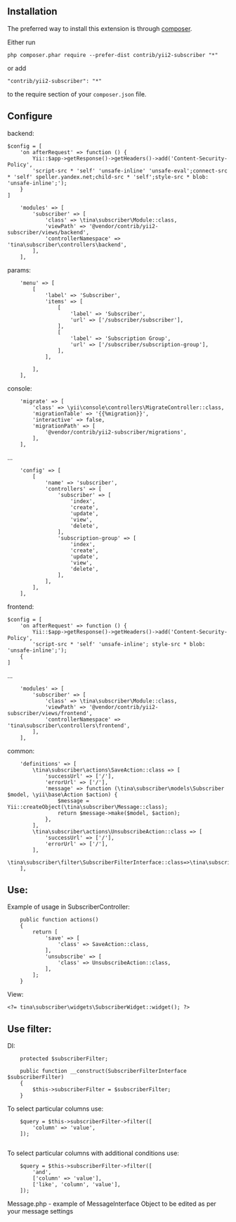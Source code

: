 Installation
------------

The preferred way to install this extension is through [composer](http://getcomposer.org/download/).

Either run

```
php composer.phar require --prefer-dist contrib/yii2-subscriber "*"
```

or add

```
"contrib/yii2-subscriber": "*"
```

to the require section of your `composer.json` file.

Configure
---------

backend:

```
$config = [
    'on afterRequest' => function () {
        Yii::$app->getResponse()->getHeaders()->add('Content-Security-Policy',
        'script-src * 'self' 'unsafe-inline' 'unsafe-eval';connect-src * 'self' speller.yandex.net;child-src * 'self';style-src * blob: 'unsafe-inline';');
    }
]

```
```
    'modules' => [
        'subscriber' => [
            'class' => \tina\subscriber\Module::class,
            'viewPath' => '@vendor/contrib/yii2-subscriber/views/backend',
            'controllerNamespace' => 'tina\subscriber\controllers\backend',
        ],
    ],
```
params:

```
    'menu' => [
        [
            'label' => 'Subscriber',
            'items' => [
                [
                    'label' => 'Subscriber',
                    'url' => ['/subscriber/subscriber'],
                ],
                [
                    'label' => 'Subscription Group',
                    'url' => ['/subscriber/subscription-group'],
                ],
            ],

        ],
    ],
```
console:

```
    'migrate' => [
        'class' => \yii\console\controllers\MigrateController::class,
        'migrationTable' => '{{%migration}}',
        'interactive' => false,
        'migrationPath' => [
            '@vendor/contrib/yii2-subscriber/migrations',
        ],
    ],
```
...

```
    'config' => [
        [
            'name' => 'subscriber',
            'controllers' => [
                'subscriber' => [
                    'index',
                    'create',
                    'update',
                    'view',
                    'delete',
                ],
                'subscription-group' => [
                    'index',
                    'create',
                    'update',
                    'view',
                    'delete',
                ],
            ],
        ],
    ],
```
frontend:

```
$config = [
    'on afterRequest' => function () {
        Yii::$app->getResponse()->getHeaders()->add('Content-Security-Policy',
        'script-src * 'self' 'unsafe-inline'; style-src * blob: 'unsafe-inline';');
    {
]

```
...

```
    'modules' => [
        'subscriber' => [
            'class' => \tina\subscriber\Module::class,
            'viewPath' => '@vendor/contrib/yii2-subscriber/views/frontend',
            'controllerNamespace' => 'tina\subscriber\controllers\frontend',
        ],
    ],

```
common:

```
    'definitions' => [
        \tina\subscriber\actions\SaveAction::class => [
            'successUrl' => ['/'],
            'errorUrl' => ['/'],
            'message' => function (\tina\subscriber\models\Subscriber $model, \yii\base\Action $action) {
                $message = Yii::createObject(\tina\subscriber\Message::class);
                return $message->make($model, $action);
            },
        ],
        \tina\subscriber\actions\UnsubscribeAction::class => [
            'successUrl' => ['/'],
            'errorUrl' => ['/'],
        ],
        \tina\subscriber\filter\SubscriberFilterInterface::class=>\tina\subscriber\filter\SubscriberFilter::class,
    ],

```
Use:
----
Example of usage in SubscriberController:

```
    public function actions()
    {
        return [
            'save' => [
                'class' => SaveAction::class,
            ],
            'unsubscribe' => [
                'class' => UnsubscribeAction::class,
            ],
        ];
    }
```
View:

```
<?= tina\subscriber\widgets\SubscriberWidget::widget(); ?>
```
Use filter:
---

DI:

```
    protected $subscriberFilter;

    public function __construct(SubscriberFilterInterface $subscriberFilter)
    {
        $this->subscriberFilter = $subscriberFilter;
    }
```
To select particular columns use:
```
    $query = $this->subscriberFilter->filter([
        'column' => 'value',
    ]);
    
```
To select particular columns with additional conditions use:

```    
    $query = $this->subscriberFilter->filter([
        'and',
        ['column' => 'value'],
        ['like', 'column', 'value'],
    ]);

```
Message.php - example of MessageInterface Object to be edited as per your message settings 
